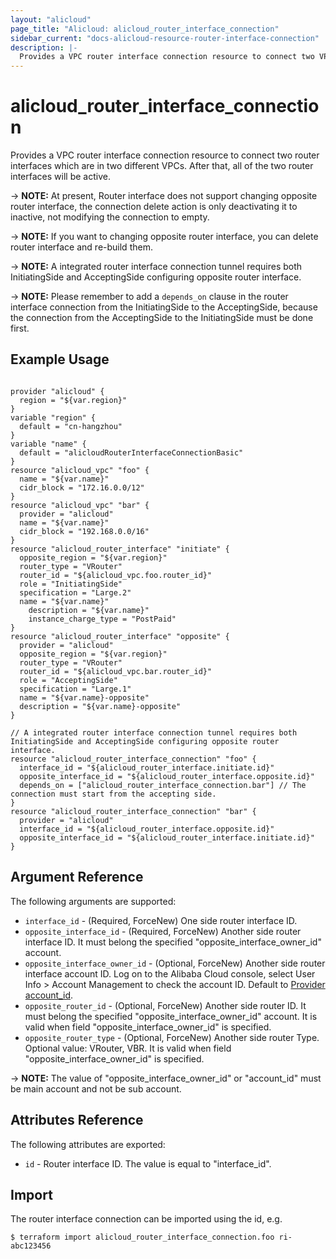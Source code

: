 ```yaml
---
layout: "alicloud"
page_title: "Alicloud: alicloud_router_interface_connection"
sidebar_current: "docs-alicloud-resource-router-interface-connection"
description: |-
  Provides a VPC router interface connection resource to connect two VPCs.
---
```


# alicloud\_router\_interface\_connection

Provides a VPC router interface connection resource to connect two router interfaces which are in two different VPCs.
After that, all of the two router interfaces will be active.

-> **NOTE:** At present, Router interface does not support changing opposite router interface, the connection delete action is only deactivating it to inactive, not modifying the connection to empty.

-> **NOTE:** If you want to changing opposite router interface, you can delete router interface and re-build them.

-> **NOTE:** A integrated router interface connection tunnel requires both InitiatingSide and AcceptingSide configuring opposite router interface.

-> **NOTE:** Please remember to add a `depends_on` clause in the router interface connection from the InitiatingSide to the AcceptingSide, because the connection from the AcceptingSide to the InitiatingSide must be done first.

## Example Usage

```

provider "alicloud" {
  region = "${var.region}"
}
variable "region" {
  default = "cn-hangzhou"
}
variable "name" {
  default = "alicloudRouterInterfaceConnectionBasic"
}
resource "alicloud_vpc" "foo" {
  name = "${var.name}"
  cidr_block = "172.16.0.0/12"
}
resource "alicloud_vpc" "bar" {
  provider = "alicloud"
  name = "${var.name}"
  cidr_block = "192.168.0.0/16"
}
resource "alicloud_router_interface" "initiate" {
  opposite_region = "${var.region}"
  router_type = "VRouter"
  router_id = "${alicloud_vpc.foo.router_id}"
  role = "InitiatingSide"
  specification = "Large.2"
  name = "${var.name}"
	description = "${var.name}"
	instance_charge_type = "PostPaid"
}
resource "alicloud_router_interface" "opposite" {
  provider = "alicloud"
  opposite_region = "${var.region}"
  router_type = "VRouter"
  router_id = "${alicloud_vpc.bar.router_id}"
  role = "AcceptingSide"
  specification = "Large.1"
  name = "${var.name}-opposite"
  description = "${var.name}-opposite"
}

// A integrated router interface connection tunnel requires both InitiatingSide and AcceptingSide configuring opposite router interface.
resource "alicloud_router_interface_connection" "foo" {
  interface_id = "${alicloud_router_interface.initiate.id}"
  opposite_interface_id = "${alicloud_router_interface.opposite.id}"
  depends_on = ["alicloud_router_interface_connection.bar"] // The connection must start from the accepting side.
}
resource "alicloud_router_interface_connection" "bar" {
  provider = "alicloud"
  interface_id = "${alicloud_router_interface.opposite.id}"
  opposite_interface_id = "${alicloud_router_interface.initiate.id}"
}

```
## Argument Reference

The following arguments are supported:

* `interface_id` - (Required, ForceNew) One side router interface ID.
* `opposite_interface_id` - (Required, ForceNew) Another side router interface ID. It must belong the specified "opposite_interface_owner_id" account.
* `opposite_interface_owner_id` - (Optional, ForceNew) Another side router interface account ID. Log on to the Alibaba Cloud console, select User Info > Account Management to check the account ID. Default to [Provider account_id](https://www.terraform.io/docs/providers/alicloud/index.html#account_id).
* `opposite_router_id` - (Optional, ForceNew) Another side router ID. It must belong the specified "opposite_interface_owner_id" account. It is valid when field "opposite_interface_owner_id" is specified.
* `opposite_router_type` - (Optional, ForceNew) Another side router Type. Optional value: VRouter, VBR. It is valid when field "opposite_interface_owner_id" is specified.

-> **NOTE:** The value of "opposite_interface_owner_id" or "account_id" must be main account and not be sub account.

## Attributes Reference

The following attributes are exported:

* `id` - Router interface ID. The value is equal to "interface_id".

## Import

The router interface connection can be imported using the id, e.g.

```
$ terraform import alicloud_router_interface_connection.foo ri-abc123456
```

